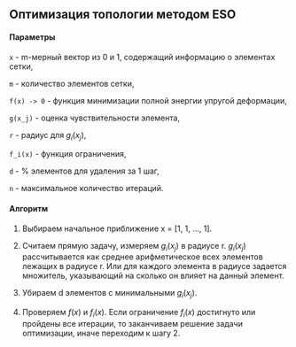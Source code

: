 ## Оптимизация топологии методом ESO

#### Параметры

```x``` - m-мерный вектор из 0 и 1, содержащий информацию о элементах сетки,  

```m``` - количество элементов сетки,

```f(x) -> 0``` - функция минимизации полной энергии упругой деформации,

```g(x_j)``` - оценка чувствительности элемента,

```r``` - радиус для $g_i(x_j)$,

```f_i(x)``` - функция ограничения,

```d``` - % элементов для удаления за 1 шаг,

```n``` - максимальное количество итераций.

#### Алгоритм

1. Выбираем начальное приближение x = [1, 1, ..., 1].

2. Считаем прямую задачу, измеряем $g_i(x_j)$ в радиусе r.
   $g_i(x_j)$ рассчитывается как среднее арифметическое всех элементов лежащих в радиусе r. 
   Или для каждого элемента в радиусе задается множитель, указывающий на сколько он влияет на данный элемент.

3. Убираем d элементов с минимальными $g_i(x_j)$.

4. Проверяем $f(x)$ и $f_i(x)$. 
   Если ограничение $f_i(x)$ достигнуто или пройдены все итерации, 
   то заканчиваем решение задачи оптимизации, иначе переходим к шагу 2.